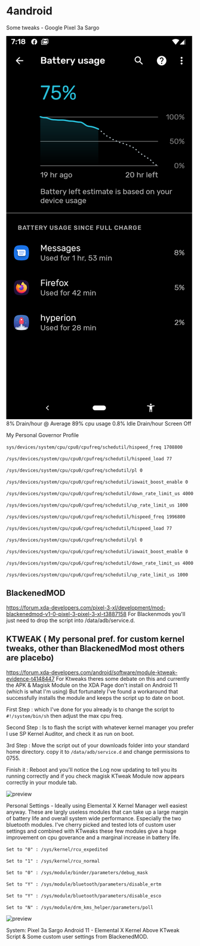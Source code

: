 # 4android
Some tweaks -  Google Pixel 3a Sargo

![preview](battcurve.png)
8% Drain/hour @ Average 89% cpu usage 
0.8% Idle Drain/hour Screen Off

My Personal Governor Profile


```sys/devices/system/cpu/cpu0/cpufreq/schedutil/hispeed_freq 1708800```

```/sys/devices/system/cpu/cpu0/cpufreq/schedutil/hispeed_load 77```

```/sys/devices/system/cpu/cpu0/cpufreq/schedutil/pl 0```

```/sys/devices/system/cpu/cpu0/cpufreq/schedutil/iowait_boost_enable 0```

```/sys/devices/system/cpu/cpu0/cpufreq/schedutil/down_rate_limit_us 4000```

```/sys/devices/system/cpu/cpu0/cpufreq/schedutil/up_rate_limit_us 1000```

```/sys/devices/system/cpu/cpu6/cpufreq/schedutil/hispeed_freq 1996800```

```/sys/devices/system/cpu/cpu6/cpufreq/schedutil/hispeed_load 77```

```/sys/devices/system/cpu/cpu6/cpufreq/schedutil/pl 0```

```/sys/devices/system/cpu/cpu6/cpufreq/schedutil/iowait_boost_enable 0```

```/sys/devices/system/cpu/cpu6/cpufreq/schedutil/down_rate_limit_us 4000```

```/sys/devices/system/cpu/cpu6/cpufreq/schedutil/up_rate_limit_us 1000```

## BlackenedMOD
https://forum.xda-developers.com/pixel-3-xl/development/mod-blackenedmod-v1-0-pixel-3-pixel-3-xl-t3887158
For Blackenmods you'll just need to drop the script into /data/adb/service.d.

## KTWEAK ( My personal pref. for custom kernel tweaks, other than BlackenedMod most others are placebo)

https://forum.xda-developers.com/android/software/module-ktweak-evidence-t4148447
For Ktweaks theres some debate on this and currently the APK & Magisk Module on the XDA Page don't install 
on Android 11 (which is what I'm using) But fortunately I've found a workaround that successfully installs the 
module and keeps the script up to date on boot.

First Step : which I've done for you already is to change the script to ```#!/system/bin/sh``` then adjust the max
cpu freq.  

Second Step : Is to flash the script with whatever kernel manager you prefer I use SP Kernel Auditor, and 
check it as run on boot.  

3rd Step : Move the script out of your downloads folder into your standard home directory.
copy it to ```/data/adb/service.d``` and change permissions to 0755.  

Finish it : Reboot and you'll notice the Log now updating to 
tell you its running correctly and if you check magisk KTweak Module now appears correctly in your module tab.


![preview](Screenshot_20201022-051829.png)

Personal Settings - Ideally using Elemental X Kernel Manager well easiest anyway.  These are largly useless modules
that can take up a large margin of battery life and overall system wide performance.  Especially the two bluetooth
modules.  I've cherry picked and tested lots of custom user settings and combined with KTweaks these few modules
give a huge improvement on cpu goverance and a marginal increase in battery life.

```Set to "0" : /sys/kernel/rcu_expedited```

```Set to "1" : /sys/kernel/rcu_normal```

```Set to "0" : /sys/module/binder/parameters/debug_mask```

```Set to "Y" : /sys/module/bluetooth/parameters/disable_ertm```

```Set to "Y" : /sys/module/bluetooth/parameters/disable_esco```

```Set to "N" : /sys/module/drm_kms_helper/parameters/poll```



![preview](Screenshot_20201022-061052.png)

System:
Pixel 3a Sargo
Android 11 - Elemental X Kernel
Above KTweak Script & Some custom user settings from BlackenedMOD.



